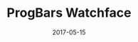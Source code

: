---
title: ProgBars Watchface
summary: A customizable watchface app for the Pebble smartwatch.
tags:
  - embedded
date: 2017-05-15
external_link: https://github.com/dougyd92/ProgBars
---